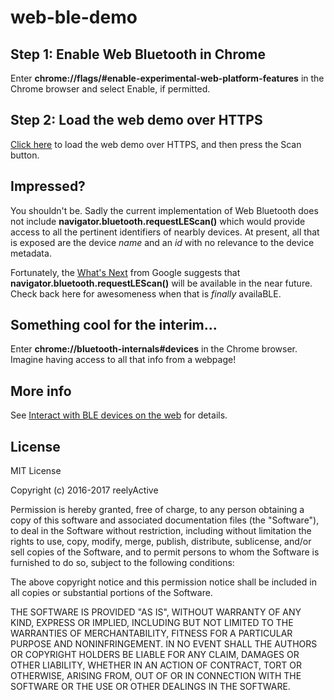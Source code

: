 web-ble-demo
============

Step 1: Enable Web Bluetooth in Chrome
--------------------------------------

Enter __chrome://flags/#enable-experimental-web-platform-features__ in the Chrome browser and select Enable, if permitted.


Step 2: Load the web demo over HTTPS
------------------------------------

[Click here](https://reelyactive.github.io/web-ble-demo/) to load the web demo over HTTPS, and then press the Scan button.


Impressed?
----------

You shouldn't be.  Sadly the current implementation of Web Bluetooth does not include __navigator.bluetooth.requestLEScan()__ which would provide access to all the pertinent identifiers of nearbly devices.  At present, all that is exposed are the device _name_ and an _id_ with no relevance to the device metadata.

Fortunately, the [What's Next](https://developers.google.com/web/updates/2015/07/interact-with-ble-devices-on-the-web#whats_next) from Google suggests that __navigator.bluetooth.requestLEScan()__ will be available in the near future.  Check back here for awesomeness when that is _finally_ availaBLE.


Something cool for the interim...
---------------------------------

Enter __chrome://bluetooth-internals#devices__ in the Chrome browser.  Imagine having access to all that info from a webpage!


More info
---------

See [Interact with BLE devices on the web](https://developers.google.com/web/updates/2015/07/interact-with-ble-devices-on-the-web) for details.


License
-------

MIT License

Copyright (c) 2016-2017 reelyActive

Permission is hereby granted, free of charge, to any person obtaining a copy of this software and associated documentation files (the "Software"), to deal in the Software without restriction, including without limitation the rights to use, copy, modify, merge, publish, distribute, sublicense, and/or sell copies of the Software, and to permit persons to whom the Software is furnished to do so, subject to the following conditions:

The above copyright notice and this permission notice shall be included in all copies or substantial portions of the Software.

THE SOFTWARE IS PROVIDED "AS IS", WITHOUT WARRANTY OF ANY KIND, EXPRESS OR 
IMPLIED, INCLUDING BUT NOT LIMITED TO THE WARRANTIES OF MERCHANTABILITY, 
FITNESS FOR A PARTICULAR PURPOSE AND NONINFRINGEMENT. IN NO EVENT SHALL THE 
AUTHORS OR COPYRIGHT HOLDERS BE LIABLE FOR ANY CLAIM, DAMAGES OR OTHER 
LIABILITY, WHETHER IN AN ACTION OF CONTRACT, TORT OR OTHERWISE, ARISING FROM, 
OUT OF OR IN CONNECTION WITH THE SOFTWARE OR THE USE OR OTHER DEALINGS IN 
THE SOFTWARE.
